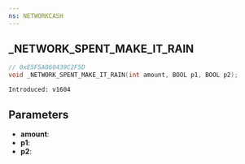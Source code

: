 ```yaml
---
ns: NETWORKCASH
---
```

## _NETWORK_SPENT_MAKE_IT_RAIN

```c
// 0xE5F5A060439C2F5D
void _NETWORK_SPENT_MAKE_IT_RAIN(int amount, BOOL p1, BOOL p2);
```

```
Introduced: v1604
```

## Parameters
* **amount**:
* **p1**:
* **p2**:


